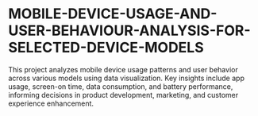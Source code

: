 # MOBILE-DEVICE-USAGE-AND-USER-BEHAVIOUR-ANALYSIS-FOR-SELECTED-DEVICE-MODELS
This project analyzes mobile device usage patterns and user behavior across various models using data visualization. Key insights include app usage, screen-on time, data consumption, and battery performance, informing decisions in product development, marketing, and customer experience enhancement.
